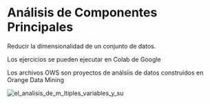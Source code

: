 # Análisis de Componentes Principales

Reducir la dimensionalidad de un conjunto de datos.

Los ejercicios se pueden ejecutar en Colab de Google

Los archivos OWS son proyectos de análsiis de datos construídos en Orange Data Mining

![el_analisis_de_m_ltiples_variables_y_su](https://github.com/user-attachments/assets/4133421c-e6c7-40c7-b340-f5e1107d679a)
